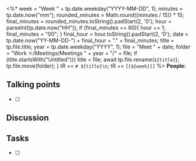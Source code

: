 <%*
week = "Week " + tp.date.weekday("YYYY-MM-DD", 1);
minutes = tp.date.now("mm");
rounded_minutes = Math.round((minutes / 15)) * 15;
final_minutes = rounded_minutes.toString().padStart(2, '0');
hour = parseInt(tp.date.now("HH"));
if (final_minutes == 60){
	hour += 1;
	final_minutes = "00";
}
final_hour = hour.toString().padStart(2, '0');
date = tp.date.now("YY-MM-DD-") + final_hour + "." + final_minutes;
title = tp.file.title;
year = tp.date.weekday("YYYY", 1);
file = "Meet " + date;
folder = "Work ⚛️/Meetings/Meetings " + year + "/" + file;
if (title.startsWith("Untitled")){
	title = file;
    await tp.file.rename(`${title}`);
    tp.file.move(folder);
}
tR += `# ${title}\n`;
tR += `[[${week}]]`
%>
__People:__ 
## Talking points
- [ ] 

## Discussion



## Tasks
- [ ] 

